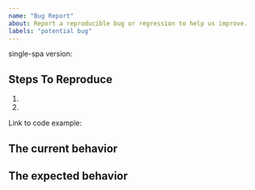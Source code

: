 ```yaml
---
name: "Bug Report"
about: Report a reproducible bug or regression to help us improve.
labels: "potential bug"
---
```


<!--
  Please provide a clear and concise description of what the bug is. Include
  screenshots if needed. Please test using the latest version to make sure your issue has not already been fixed.
-->

single-spa version:

## Steps To Reproduce

1.
2.

<!--
  Your bug will get fixed much faster if we can run your code and it doesn't
  have dependencies other than single-spa. Issues without reproduction steps or
  code examples may be impossible for us to help and immediately closed.
-->

Link to code example:

<!--
  Please provide a CodeSandbox (https://codesandbox.io/s/new), a link to a
  repository on GitHub, or provide a minimal code example that reproduces the
  problem. You may provide a screenshot of the application if you think it is
  relevant to your bug report. Here are some tips for providing a minimal
  example: https://stackoverflow.com/help/mcve.
-->

## The current behavior

## The expected behavior
